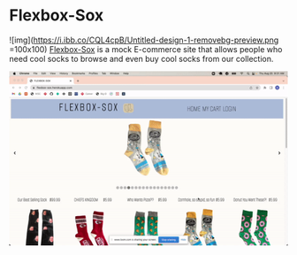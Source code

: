 # Flexbox-Sox 
![img](https://i.ibb.co/CQL4cpB/Untitled-design-1-removebg-preview.png =100x100)
[Flexbox-Sox](https://flexbox-sox.herokuapp.com/) is a mock E-commerce site that allows people who need cool socks to browse and even buy cool socks from our collection.

![](https://github.com/Flexbox-Sox/flexbox-sox/blob/main/flexbox-sox.gif)

